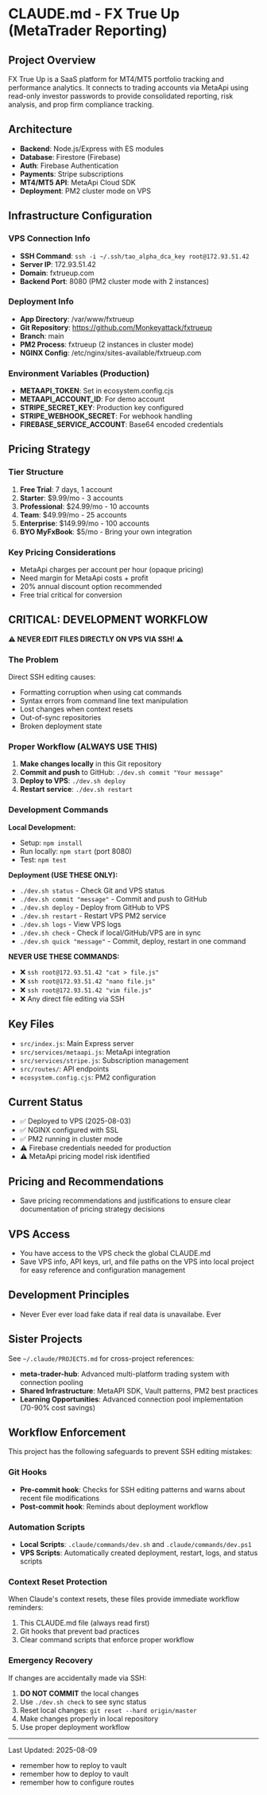 # CLAUDE.md - FX True Up (MetaTrader Reporting)

## Project Overview
FX True Up is a SaaS platform for MT4/MT5 portfolio tracking and performance analytics. It connects to trading accounts via MetaApi using read-only investor passwords to provide consolidated reporting, risk analysis, and prop firm compliance tracking.

## Architecture
- **Backend**: Node.js/Express with ES modules
- **Database**: Firestore (Firebase)
- **Auth**: Firebase Authentication
- **Payments**: Stripe subscriptions
- **MT4/MT5 API**: MetaApi Cloud SDK
- **Deployment**: PM2 cluster mode on VPS

## Infrastructure Configuration

### VPS Connection Info
- **SSH Command**: `ssh -i ~/.ssh/tao_alpha_dca_key root@172.93.51.42`
- **Server IP**: 172.93.51.42
- **Domain**: fxtrueup.com
- **Backend Port**: 8080 (PM2 cluster mode with 2 instances)

### Deployment Info
- **App Directory**: /var/www/fxtrueup
- **Git Repository**: https://github.com/Monkeyattack/fxtrueup
- **Branch**: main
- **PM2 Process**: fxtrueup (2 instances in cluster mode)
- **NGINX Config**: /etc/nginx/sites-available/fxtrueup.com

### Environment Variables (Production)
- **METAAPI_TOKEN**: Set in ecosystem.config.cjs
- **METAAPI_ACCOUNT_ID**: For demo account
- **STRIPE_SECRET_KEY**: Production key configured
- **STRIPE_WEBHOOK_SECRET**: For webhook handling
- **FIREBASE_SERVICE_ACCOUNT**: Base64 encoded credentials

## Pricing Strategy

### Tier Structure
1. **Free Trial**: 7 days, 1 account
2. **Starter**: $9.99/mo - 3 accounts
3. **Professional**: $24.99/mo - 10 accounts  
4. **Team**: $49.99/mo - 25 accounts
5. **Enterprise**: $149.99/mo - 100 accounts
6. **BYO MyFxBook**: $5/mo - Bring your own integration

### Key Pricing Considerations
- MetaApi charges per account per hour (opaque pricing)
- Need margin for MetaApi costs + profit
- 20% annual discount option recommended
- Free trial critical for conversion

## CRITICAL: DEVELOPMENT WORKFLOW

**⚠️ NEVER EDIT FILES DIRECTLY ON VPS VIA SSH! ⚠️**

### The Problem
Direct SSH editing causes:
- Formatting corruption when using cat commands
- Syntax errors from command line text manipulation
- Lost changes when context resets
- Out-of-sync repositories
- Broken deployment state

### Proper Workflow (ALWAYS USE THIS)
1. **Make changes locally** in this Git repository
2. **Commit and push** to GitHub: `./dev.sh commit "Your message"`
3. **Deploy to VPS**: `./dev.sh deploy` 
4. **Restart service**: `./dev.sh restart`

### Development Commands
**Local Development:**
- Setup: `npm install`
- Run locally: `npm start` (port 8080)
- Test: `npm test`

**Deployment (USE THESE ONLY):**
- `./dev.sh status` - Check Git and VPS status
- `./dev.sh commit "message"` - Commit and push to GitHub
- `./dev.sh deploy` - Deploy from GitHub to VPS
- `./dev.sh restart` - Restart VPS PM2 service
- `./dev.sh logs` - View VPS logs
- `./dev.sh check` - Check if local/GitHub/VPS are in sync
- `./dev.sh quick "message"` - Commit, deploy, restart in one command

**NEVER USE THESE COMMANDS:**
- ❌ `ssh root@172.93.51.42 "cat > file.js"` 
- ❌ `ssh root@172.93.51.42 "nano file.js"`
- ❌ `ssh root@172.93.51.42 "vim file.js"`
- ❌ Any direct file editing via SSH

## Key Files
- `src/index.js`: Main Express server
- `src/services/metaapi.js`: MetaApi integration
- `src/services/stripe.js`: Subscription management
- `src/routes/`: API endpoints
- `ecosystem.config.cjs`: PM2 configuration

## Current Status
- ✅ Deployed to VPS (2025-08-03)
- ✅ NGINX configured with SSL
- ✅ PM2 running in cluster mode
- ⚠️ Firebase credentials needed for production
- ⚠️ MetaApi pricing model risk identified

## Pricing and Recommendations

- Save pricing recommendations and justifications to ensure clear documentation of pricing strategy decisions

## VPS Access

- You have access to the VPS check the global CLAUDE.md
- Save VPS info, API keys, url, and file paths on the VPS into local project for easy reference and configuration management

## Development Principles
- Never Ever ever load fake data if real data is unavailabe.  Ever

## Sister Projects
See `~/.claude/PROJECTS.md` for cross-project references:
- **meta-trader-hub**: Advanced multi-platform trading system with connection pooling
- **Shared Infrastructure**: MetaAPI SDK, Vault patterns, PM2 best practices
- **Learning Opportunities**: Advanced connection pool implementation (70-90% cost savings)

## Workflow Enforcement

This project has the following safeguards to prevent SSH editing mistakes:

### Git Hooks
- **Pre-commit hook**: Checks for SSH editing patterns and warns about recent file modifications
- **Post-commit hook**: Reminds about deployment workflow

### Automation Scripts
- **Local Scripts**: `.claude/commands/dev.sh` and `.claude/commands/dev.ps1`
- **VPS Scripts**: Automatically created deployment, restart, logs, and status scripts

### Context Reset Protection
When Claude's context resets, these files provide immediate workflow reminders:
1. This CLAUDE.md file (always read first)
2. Git hooks that prevent bad practices
3. Clear command scripts that enforce proper workflow

### Emergency Recovery
If changes are accidentally made via SSH:
1. **DO NOT COMMIT** the local changes
2. Use `./dev.sh check` to see sync status
3. Reset local changes: `git reset --hard origin/master`
4. Make changes properly in local repository
5. Use proper deployment workflow

---
Last Updated: 2025-08-09
- remember how to reploy to vault
- remember how to deploy to vault
- remember how to configure routes